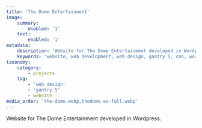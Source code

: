 ```yaml
---
title: 'The Dome Entertainment'
image:
    summary:
        enabled: '1'
    text:
        enabled: '1'
metadata:
    description: 'Website for The Dome Entertainment developed in Wordpress.'
    keywords: 'website, web development, web design, gantry 5, cms, wordpress'
taxonomy:
    category:
        - projects
    tag:
        - 'web design'
        - 'gantry 5'
        - website
media_order: 'the-dome.webp,thedome.es-full.webp'
---
```


Website for The Dome Entertainment developed in Wordpress.